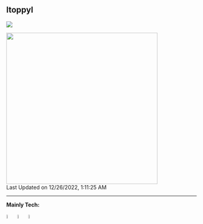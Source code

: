 ltoppyl
---
<!-- <a href="https://github.com/anuraghazra/github-readme-stats">
  <img align="left" src="https://github-readme-stats.vercel.app/api?username=ltoppyl&theme=github_dark&show_icons=true" />
</a>
<a href="https://github.com/anuraghazra/github-readme-stats">
  <img align="left" src="https://github-readme-stats.vercel.app/api/top-langs/?username=ltoppyl&theme=github_dark" />
</a＞ -->

<a href="https://github.com/anuraghazra/github-readme-stats">
  <img src="https://github-readme-stats.vercel.app/api?username=ltoppyl&theme=github_dark&show_icons=true" />
</a>

<!--START_SECTION:lapras-card-->
<a href="https://lapras.com/public/ltoppyl" target="_blank" rel="noopener noreferrer"><img src="https://lapras-card-generator.vercel.app/api/svg?e=3.16&b=2.85&i=2.7&b1=%23232323&b2=%236d6d6d&i1=%23212121&i2=%23818181&l=en" width="400" ></a>  
Last Updated on 12/26/2022, 1:11:25 AM
<!--END_SECTION:lapras-card-->

---
**Mainly Tech:**
<div>
  <img src="https://cdn.svgporn.com/logos/typescript-icon.svg" width="5%">
  <img src="https://cdn.svgporn.com/logos/react.svg" width="5%">
  <img src="https://cdn.svgporn.com/logos/python.svg" width="5%">
</div>
<!-- ![Python](https://img.shields.io/badge/python-3670A0?style=for-the-badge&logo=python&logoColor=ffdd54) 
![TypeScript](https://img.shields.io/badge/typescript-%23007ACC.svg?style=for-the-badge&logo=typescript&logoColor=white) 
![React](https://img.shields.io/badge/react-%2320232a.svg?style=for-the-badge&logo=react&logoColor=%2361DAFB) -->
